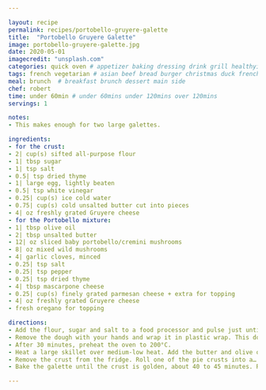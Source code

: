 ```yaml
---

layout: recipe
permalink: recipes/portobello-gruyere-galette 
title:  "Portobello Gruyere Galette"
image: portobello-gruyere-galette.jpg 
date: 2020-05-01
imagecredit: "unsplash.com" 
categories: quick oven # appetizer baking dressing drink grill healthyish marinade oven pickling quick raw salad sandwich sauce snack soup
tags: french vegetarian # asian beef bread burger christmas duck french fruit indian italian mexican nuts pasta pork poultry rice seafood thanksgiving vegetarian
meal: brunch  # breakfast brunch dessert main side
chef: robert 
time: under 60min # under 60mins under 120mins over 120mins
servings: 1 

notes:
- This makes enough for two large galettes.

ingredients:
- for the crust:
- 2| cup(s) sifted all-purpose flour
- 1| tbsp sugar
- 1| tsp salt
- 0.5| tsp dried thyme
- 1| large egg, lightly beaten
- 0.5| tsp white vinegar
- 0.25| cup(s) ice cold water
- 0.75| cup(s) cold unsalted butter cut into pieces
- 4| oz freshly grated Gruyere cheese
- for the Portobello mixture:
- 1| tbsp olive oil
- 2| tbsp unsalted butter
- 12| oz sliced baby portobello/cremini mushrooms
- 8| oz mixed wild mushrooms
- 4| garlic cloves, minced
- 0.25| tsp salt
- 0.25| tsp pepper
- 0.25| tsp dried thyme
- 4| tbsp mascarpone cheese
- 0.25| cup(s) finely grated parmesan cheese + extra for topping
- 4| oz freshly grated Gruyere cheese
- fresh oregano for topping

directions:
- Add the flour, sugar and salt to a food processor and pulse just until combined. In a small bowl, whisk mix together the egg, vinegar and water. Add the cold butter pieces and cheese into the food processor and pulse until small coarse crumbs remain. Sprinkle the water/egg mixture over the flour and pulse again until the dough comes together.
- Remove the dough with your hands and wrap it in plastic wrap. This dough makes enough for 2 galette crusts, so you can either separate it into 2 sections now, or separate it after it’s refrigerated. Refrigerate the dough for 30 minutes.
- After 30 minutes, preheat the oven to 200°C.
- Heat a large skillet over medium-low heat. Add the butter and olive oil. Stir in the mushrooms and garlic. Cook until the mushrooms soften, about 8 minutes. Stir in the salt, pepper, thyme, parmesan and mascarpone cheese.
- Remove the crust from the fridge. Roll one of the pie crusts into a… “rustic” shape – no shape necessary really – until it is about 1/4 inch thick. Place the dough on a parchment-lined baking sheet. Sprinkle half of the cheese on the crust. Layer the mushrooms in the center leaving a 2-inch+ border of crust. Sprinkle on more cheese. Once the mushrooms are layered, fold the crust over top of the mushrooms. Brush the crust with the beaten egg wash.
- Bake the galette until the crust is golden, about 40 to 45 minutes. Remove, let cool slightly and sprinkle with herbs. Serve immediately.

--- 
```


